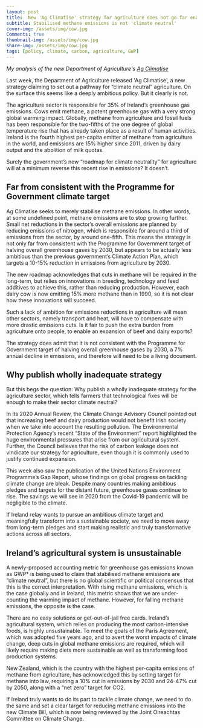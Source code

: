 ```yaml
---
layout: post
title:  New 'Ag Climatise' strategy for agriculture does not go far enough
subtitle: Stabilised methane emissions is not 'climate neutral'
cover-img: /assets/img/cow.jpg
Comments: true
thumbnail-img: /assets/img/cow.jpg
share-img: /assets/img/cow.jpg
tags: [policy, climate, carbon, agriculture, GWP]
---
```


*My analysis of the new Department of Agriculture's [Ag Climatise](https://www.gov.ie/en/press-release/a8823-publication-of-ag-climatise-national-climate-air-roadmap-for-the-agriculture-sector/)*

Last week, the Department of Agriculture released 'Ag Climatise', a new strategy claiming to set out a pathway for “climate neutral” agriculture. On the surface this seems like a deeply ambitious policy. But it clearly is not.

The agriculture sector is responsible for 35% of Ireland’s greenhouse gas emissions. Cows emit methane, a potent greenhouse gas with a very strong global warming impact. Globally, methane from agriculture and fossil fuels has been responsible for the two-fifths of the one degree of global temperature rise that has already taken place as a result of human activities. Ireland is the fourth highest per-capita emitter of methane from agriculture in the world, and emissions are 15% higher since 2011, driven by dairy output and the abolition of milk quotas.

Surely the government’s new “roadmap for climate neutrality” for agriculture will at a minimum reverse this recent rise in emissions?
It doesn’t.

## Far from consistent with the Programme for Government climate target

Ag Climatise seeks to merely stabilise methane emissions. In other words, at some undefined point, methane emissions are to stop growing further. Small net reductions in the sector’s overall emissions are planned by reducing emissions of nitrogen, which is responsible for around a third of emissions from the sector, by around one-fifth.
This means the strategy is not only far from consistent with the Programme for Government target of halving overall greenhouse gases by 2030, but appears to be actually less ambitious than the previous government’s Climate Action Plan, which targets a 10-15% reduction in emissions from agriculture by 2030.

The new roadmap acknowledges that cuts in methane will be required in the long-term, but relies on innovations in breeding, technology and feed additives to achieve this, rather than reducing production. However, each dairy cow is now emitting 15% more methane than in 1990, so it is not clear how these innovations will succeed.

Such a lack of ambition for emissions reductions in agriculture will mean other sectors, namely transport and heat, will have to compensate with more drastic emissions cuts. Is it fair to push the extra burden from agriculture onto people, to enable an expansion of beef and dairy exports?

The strategy does admit that it is not consistent with the Programme for Government target of halving overall greenhouse gases by 2030, a 7% annual decline in emissions, and therefore will need to be a living document.

## Why publish wholly inadequate strategy
But this begs the question: Why publish a wholly inadequate strategy for the agriculture sector, which tells farmers that technological fixes will be enough to make their sector climate neutral?

In its 2020 Annual Review, the Climate Change Advisory Council pointed out that increasing beef and dairy production would not benefit Irish society when we take into account the resulting pollution. The Environmental Protection Agency’s recent “State of the Environment” report highlighted the huge environmental pressures that arise from our agricultural system. Further, the Council believes that the risk of carbon leakage does not vindicate our strategy for agriculture, even though it is commonly used to justify continued expansion.

This week also saw the publication of the United Nations Environment Programme’s Gap Report, whose findings on global progress on tackling climate change are bleak. Despite many countries making ambitious pledges and targets for the distant future, greenhouse gases continue to rise. The savings we will see in 2020 from the Covid-19 pandemic will be negligible to the climate.

If Ireland relay wants to pursue an ambitious climate target and meaningfully transform into a sustainable society, we need to move away from long-term pledges and start making realistic and truly transformative actions across all sectors.

## Ireland’s agricultural system is unsustainable

A newly-proposed accounting metric for greenhouse gas emissions known as GWP\* is being used to claim that stabilised methane emissions are “climate neutral”, but there is no global scientific or political consensus that this is the correct interpretation. With rising methane emissions, which is the case globally and in Ireland, this metric shows that we are under-counting the warming impact of methane. However, for falling methane emissions, the opposite is the case.

There are no easy solutions or get-out-of-jail free cards. Ireland’s agricultural system, which relies on producing the most carbon-intensive foods, is highly unsustainable. To meet the goals of the Paris Agreement, which was adopted five years ago, and to avert the worst impacts of climate change, deep cuts in global methane emissions are required, which will likely require making diets more sustainable as well as transforming food production systems.

New Zealand, which is the country with the highest per-capita emissions of methane from agriculture, has acknowledged this by setting target for methane into law, requiring a 10% cut in emissions by 2030 and 24-47% cut by 2050, along with a “net zero” target for CO2.

If Ireland truly wants to do its part to tackle climate change, we need to do the same and set a clear target for reducing methane emissions into the new Climate Bill, which is now being reviewed by the Joint Oireachtas Committee on Climate Change.

